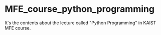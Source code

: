 # MFE_course_python_programming
It's the contents about the lecture called "Python Programming" in KAIST MFE course.
